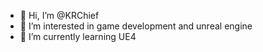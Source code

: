 - 👋 Hi, I’m @KRChief
- 👀 I’m interested in game development and unreal engine
- 🌱 I’m currently learning UE4
